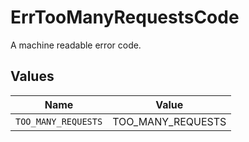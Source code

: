 # ErrTooManyRequestsCode

A machine readable error code.


## Values

| Name                | Value               |
| ------------------- | ------------------- |
| `TOO_MANY_REQUESTS` | TOO_MANY_REQUESTS   |